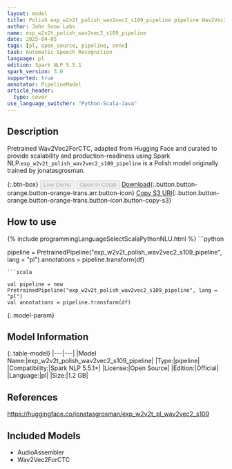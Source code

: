 ```yaml
---
layout: model
title: Polish exp_w2v2t_polish_wav2vec2_s109_pipeline pipeline Wav2Vec2ForCTC from jonatasgrosman
author: John Snow Labs
name: exp_w2v2t_polish_wav2vec2_s109_pipeline
date: 2025-04-05
tags: [pl, open_source, pipeline, onnx]
task: Automatic Speech Recognition
language: pl
edition: Spark NLP 5.5.1
spark_version: 3.0
supported: true
annotator: PipelineModel
article_header:
  type: cover
use_language_switcher: "Python-Scala-Java"
---
```


## Description

Pretrained Wav2Vec2ForCTC, adapted from Hugging Face and curated to provide scalability and production-readiness using Spark NLP.`exp_w2v2t_polish_wav2vec2_s109_pipeline` is a Polish model originally trained by jonatasgrosman.

{:.btn-box}
<button class="button button-orange" disabled>Live Demo</button>
<button class="button button-orange" disabled>Open in Colab</button>
[Download](https://s3.amazonaws.com/auxdata.johnsnowlabs.com/public/models/exp_w2v2t_polish_wav2vec2_s109_pipeline_pl_5.5.1_3.0_1743842543627.zip){:.button.button-orange.button-orange-trans.arr.button-icon}
[Copy S3 URI](s3://auxdata.johnsnowlabs.com/public/models/exp_w2v2t_polish_wav2vec2_s109_pipeline_pl_5.5.1_3.0_1743842543627.zip){:.button.button-orange.button-orange-trans.button-icon.button-copy-s3}

## How to use



<div class="tabs-box" markdown="1">
{% include programmingLanguageSelectScalaPythonNLU.html %}
```python

pipeline = PretrainedPipeline("exp_w2v2t_polish_wav2vec2_s109_pipeline", lang = "pl")
annotations =  pipeline.transform(df)   

```
```scala

val pipeline = new PretrainedPipeline("exp_w2v2t_polish_wav2vec2_s109_pipeline", lang = "pl")
val annotations = pipeline.transform(df)

```
</div>

{:.model-param}
## Model Information

{:.table-model}
|---|---|
|Model Name:|exp_w2v2t_polish_wav2vec2_s109_pipeline|
|Type:|pipeline|
|Compatibility:|Spark NLP 5.5.1+|
|License:|Open Source|
|Edition:|Official|
|Language:|pl|
|Size:|1.2 GB|

## References

https://huggingface.co/jonatasgrosman/exp_w2v2t_pl_wav2vec2_s109

## Included Models

- AudioAssembler
- Wav2Vec2ForCTC